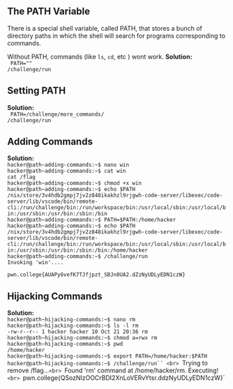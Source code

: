 ## The PATH Variable 
There is a special shell variable, called PATH, that stores a bunch of directory paths in which the shell will search for programs corresponding to commands.

Without PATH, commands (like `ls`, `cd`, etc ) wont work.
**Solution:** <br>
` PATH=""`<br>
`/challenge/run`<br>
## Setting PATH 
**Solution:** <br>
` PATH=/challenge/more_commands/` <br>
`/challenge/run` <br>
## Adding Commands 
**Solution:** <br>
`hacker@path~adding-commands:~$ nano win`<br>
`hacker@path~adding-commands:~$ cat win`<br>
`cat /flag`<br>
`hacker@path~adding-commands:~$ chmod +x win` <br> 
`hacker@path~adding-commands:~$ echo $PATH` <br>
`/nix/store/3v4hdb2gmpj7jv2z848ikakhzl9rjgwh-code-server/libexec/code-server/lib/vscode/bin/remote-cli:/run/challenge/bin:/run/workspace/bin:/usr/local/sbin:/usr/local/bin:/usr/sbin:/usr/bin:/sbin:/bin`<br>
`hacker@path~adding-commands:~$ PATH=$PATH:/home/hacker`<br>
`hacker@path~adding-commands:~$ echo $PATH`<br>
`/nix/store/3v4hdb2gmpj7jv2z848ikakhzl9rjgwh-code-server/libexec/code-server/lib/vscode/bin/remote-cli:/run/challenge/bin:/run/workspace/bin:/usr/local/sbin:/usr/local/bin:/usr/sbin:/usr/bin:/sbin:/bin:/home/hacker`<br>
`hacker@path~adding-commands:~$ /challenge/run`<br>
`Invoking 'win'....`<br>

`pwn.college{AUAPy6vefK7TJfjpzt_SBJn0UA2.dZzNyUDLyEDN1czW}`<br>

## Hijacking Commands
**Solution:** <br>
`hacker@path~hijacking-commands:~$ nano rm`<br>
`hacker@path~hijacking-commands:~$ ls -l rm`<br>
`-rw-r--r-- 1 hacker hacker 10 Oct 21 20:36 rm`<br>
`hacker@path~hijacking-commands:~$ chmod a=rwx rm`<br>
`hacker@path~hijacking-commands:~$ pwd`<br>
`/home/hacker`<br>
`hacker@path~hijacking-commands:~$ export PATH=/home/hacker:$PATH`<br>
`hacker@path~hijacking-commands:~$ /challenge/run`` <br>
`Trying to remove /flag...`<br>
`Found 'rm' command at /home/hacker/rm. Executing!`<br>
`pwn.college{QSozNlzOOCrBDI2XnLoVERvYtsr.ddzNyUDLyEDN1czW}`<br>




